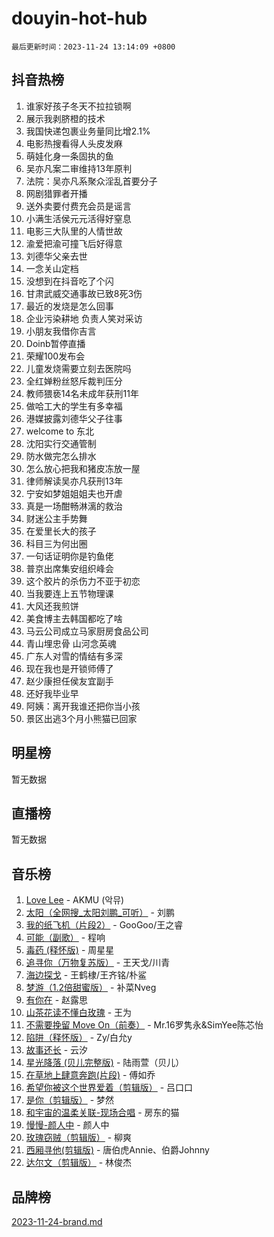 # douyin-hot-hub

`最后更新时间：2023-11-24 13:14:09 +0800`

## 抖音热榜

1. 谁家好孩子冬天不拉拉锁啊
1. 展示我剥脐橙的技术
1. 我国快递包裹业务量同比增2.1%
1. 电影热搜看得人头皮发麻
1. 萌娃化身一条固执的鱼
1. 吴亦凡案二审维持13年原判
1. 法院：吴亦凡系聚众淫乱首要分子
1. 网剧猎罪者开播
1. 送外卖要付费充会员是谣言
1. 小满生活侯元元活得好窒息
1. 电影三大队里的人情世故
1. 渝爱把渝可撞飞后好得意
1. 刘德华父亲去世
1. 一念关山定档
1. 没想到在抖音吃了个闪
1. 甘肃武威交通事故已致8死3伤
1. 最近的发烧是怎么回事
1. 企业污染耕地 负责人笑对采访
1. 小朋友我借你吉言
1. Doinb暂停直播
1. 荣耀100发布会
1. 儿童发烧需要立刻去医院吗
1. 全红婵粉丝怒斥裁判压分
1. 教师猥亵14名未成年获刑11年
1. 做哈工大的学生有多幸福
1. 港媒披露刘德华父子往事
1. welcome to 东北
1. 沈阳实行交通管制
1. 防水做完怎么排水
1. 怎么放心把我和猪皮冻放一屋
1. 律师解读吴亦凡获刑13年
1. 宁安如梦姐姐姐夫也开虐
1. 真是一场酣畅淋漓的救治
1. 财迷公主手势舞
1. 在爱里长大的孩子
1. 科目三为何出圈
1. 一句话证明你是钓鱼佬
1. 普京出席集安组织峰会
1. 这个胶片的杀伤力不亚于初恋
1. 当我要连上五节物理课
1. 大风还我煎饼
1. 美食博主去韩国都吃了啥
1. 马云公司成立马家厨房食品公司
1. 青山埋忠骨 山河念英魂
1. 广东人对雪的情结有多深
1. 现在我也是开锁师傅了
1. 赵少康担任侯友宜副手
1. 还好我毕业早
1. 阿姨：离开我谁还把你当小孩
1. 景区出逃3个月小熊猫已回家

## 明星榜

暂无数据

## 直播榜

暂无数据

## 音乐榜

1. [Love Lee](https://sf6-cdn-tos.douyinstatic.com/obj/tos-cn-ve-2774/o05GbkJGbCBTdDnMtB0fwOYgkeZp23vrWQDQBS) - AKMU (악뮤)
1. [太阳（全网搜_太阳刘鹏_可听）](https://sf3-cdn-tos.douyinstatic.com/obj/tos-cn-ve-2774/ogWbyIQnlBFImVbeDocRdCIYtBHlbJXgfZMvgz) - 刘鹏
1. [我的纸飞机（片段2）](https://sf3-cdn-tos.douyinstatic.com/obj/tos-cn-ve-2774/oM2ZrKcg2CD5AeRB2gkeXOFB1IxAGJdZPazYHf) - GooGoo/王之睿
1. [可能（副歌）](https://sf6-cdn-tos.douyinstatic.com/obj/tos-cn-ve-2774/cde1731888894259b333569393c2fb51) - 程响
1. [毒药 (释怀版)](https://sf3-cdn-tos.douyinstatic.com/obj/tos-cn-ve-2774/oYILMEAzspdZBIzy4frJNB8ZHPHWAhiwowd4Ad) - 周星星
1. [追寻你（万物复苏版）](https://sf3-cdn-tos.douyinstatic.com/obj/tos-cn-ve-2774/oYeAZJsbjIDit9APmBg8u6uDUQnHmoCf3gbo74) - 王天戈/川青
1. [海边探戈](https://sf6-cdn-tos.douyinstatic.com/obj/tos-cn-ve-2774/os9gE0VQCGqt6VQkZDyBBYvfSDY0QFe3vVmubn) - 王鹤棣/王齐铭/朴鲨
1. [梦游（1.2倍甜蜜版）](https://sf3-cdn-tos.douyinstatic.com/obj/tos-cn-ve-2774/o4gyAUm8hwufoEABmwVIiQtHsFuGzAEEWtNMzo) - 补菜Nveg
1. [有你在](https://sf6-cdn-tos.douyinstatic.com/obj/tos-cn-ve-2774/o8zImmNsI8B0yfAW5FKAB1oBhkMAlIrwsZEi1V) - 赵露思
1. [山茶花读不懂白玫瑰](https://sf3-cdn-tos.douyinstatic.com/obj/tos-cn-ve-2774/osfn8B7DktrRHEPJgPCfDbw7QDQEkwC16BxZg9) - 王为
1. [不需要挽留 Move On（前奏）](https://sf3-cdn-tos.douyinstatic.com/obj/tos-cn-ve-2774/ooCBhgCCkF4nExzQL9WZSUbitfA8IsDkgQIYhe) - Mr.16罗隽永&SimYee陈芯怡
1. [陷阱（释怀版）](https://sf3-cdn-tos.douyinstatic.com/obj/tos-cn-ve-2774/oE8C21LeZrzKLDFfQYgMzx4GAIHageG5IzayY7) - Zy/白允y
1. [故事还长](https://sf3-cdn-tos.douyinstatic.com/obj/tos-cn-ve-2774/30a26758c8594f0ab81ac675c33ee2c5) - 云汐
1. [星光降落 (贝儿完整版)](https://sf6-cdn-tos.douyinstatic.com/obj/tos-cn-ve-2774/okwB9hAwyAtsFFkFBzAX1hOOfQuIoMNs0W2Mwr) - 陆雨萱（贝儿）
1. [在草地上肆意奔跑(片段)](https://sf3-cdn-tos.douyinstatic.com/obj/tos-cn-ve-2774/8831d494742f45dabdfa8adb8b817259) - 傅如乔
1. [希望你被这个世界爱着（剪辑版）](https://sf3-cdn-tos.douyinstatic.com/obj/tos-cn-ve-2774/oo4H3BfEygN7l7bQaMBOZHCQ1eI4FqtED5skQ2) - 吕口口
1. [是你（剪辑版）](https://sf3-cdn-tos.douyinstatic.com/obj/tos-cn-ve-2774/46019dae783c4c969944217fe1cfafc4) - 梦然
1. [和宇宙的温柔关联-现场合唱](https://sf3-cdn-tos.douyinstatic.com/obj/tos-cn-ve-2774/o0hONGDYQBgk0e5bqDeQOonVmncA6tC2nBwZLT) - 房东的猫
1. [慢慢-颜人中](https://sf3-cdn-tos.douyinstatic.com/obj/tos-cn-ve-2774/ocjHNfBXdBxQNC8ZGAeoLMFTUgtBg8bkExunDC) - 颜人中
1. [玫瑰窃贼（剪辑版）](https://sf3-cdn-tos.douyinstatic.com/obj/tos-cn-ve-2774/oMqAsB3ixIhSWqAJOAwf3a0hU2zKJLBolQtFlI) - 柳爽
1. [西厢寻他(剪辑版)](https://sf6-cdn-tos.douyinstatic.com/obj/tos-cn-ve-2774/oUsAVfAQKlRNxEv5qxvIB8o5qmIWUcXbzJKJhw) - 唐伯虎Annie、伯爵Johnny
1. [达尔文（剪辑版）](https://sf6-cdn-tos.douyinstatic.com/obj/tos-cn-ve-2774/oQuPQQmEgnCeZsgKQ78VBZjNVtegzBGpoSbQPD) - 林俊杰

## 品牌榜

[2023-11-24-brand.md](2023-11-24-brand.md)
